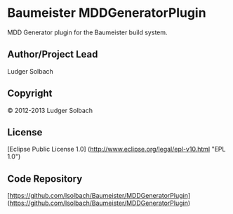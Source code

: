 Baumeister MDDGeneratorPlugin
=============================

MDD Generator plugin for the Baumeister build system.

Author/Project Lead
-------------------
Ludger Solbach

Copyright
---------
© 2012-2013 Ludger Solbach

License
-------
[Eclipse Public License 1.0] (http://www.eclipse.org/legal/epl-v10.html "EPL 1.0")

Code Repository
---------------
[https://github.com/lsolbach/Baumeister/MDDGeneratorPlugin] (https://github.com/lsolbach/Baumeister/MDDGeneratorPlugin)

